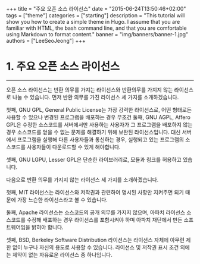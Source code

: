 +++
title = "주요 오픈 소스 라이선스"
date = "2015-06-24T13:50:46+02:00"
tags = ["theme"]
categories = ["starting"]
description = "This tutorial will show you how to create a simple theme in Hugo. I assume that you are familiar with HTML, the bash command line, and that you are comfortable using Markdown to format content."
banner = "img/banners/banner-1.jpg"
authors = ["LeeSeoJeong"]
+++

# 1. 주요 오픈 소스 라이선스
***
 오픈 소스 라이선스는 반환 의무를 가지는 라이선스와 반환의무를 가지지 않는 라이선스로 나눌 수 있습니다. 먼저 반환 의무를 가진 라이선스 세 가지를 소개하겠습니다.


 첫째, GNU GPL, General Public License는 가장 강력한 라이선스로, 어떤 형태로든 사용할 수 있으나 변경된 프로그램을 배포하는 경우 무조건 
 둘째, GNU AGPL, Affero GPL은 수정한 소스코드를 서버에서만 사용하는 사용자가 그 프로그램을 배포하지 않는 경우 소스코드를 얻을 수 없는 문제를 해결하기 위해 보완된 라이선스입니다. 대신 서버에서 프로그램을 실행해 다른 사용자들과 통신하는 경우, 실행되고 있는 프로그램의 소스코드를 사용자들이 다운로드할 수 있게 해야합니다.

 셋째, GNU LGPU, Lesser GPL은 단순한 라이브러리로, 모듈과 링크를 허용하고 있습니다.



다음으로 반환 의무를 가지지 않는 라이선스 세 가지를 소개하겠습니다.


첫째, MIT 라이선스는 라이선스와 저작권과 관련하여 명시된 사항만 지켜주면 되기 때문에 가장 느슨한 라이선스라고 볼 수 있습니다.

둘째, Apache 라이선스는 소스코드의 공개 의무를 가지지 않으며, 아파치 라이선스 소스코드를 수정해 배포하는 경우 라이선스를 포함시켜야 하며 아파치 재단에서 만든 소프트웨어임을 밝혀야 합니다.

셋째, BSD, Berkeley Software Distribution 라이선스는 라이선스 자체에 아무런 제한 없이 누구나 자신의 용도로 사용할 수 있습니다. 라이선스 및 저작권 표시 조건 외에는 제약이 없는 자유로운 라이선스 중 하나입니다.